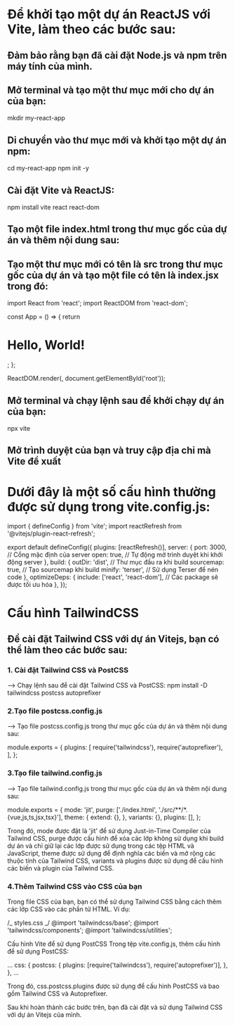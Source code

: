 # Để khởi tạo một dự án ReactJS với Vite, làm theo các bước sau:

## Đảm bảo rằng bạn đã cài đặt Node.js và npm trên máy tính của mình.

## Mở terminal và tạo một thư mục mới cho dự án của bạn:

mkdir my-react-app

## Di chuyển vào thư mục mới và khởi tạo một dự án npm:

cd my-react-app
npm init -y

## Cài đặt Vite và ReactJS:

npm install vite react react-dom

## Tạo một file index.html trong thư mục gốc của dự án và thêm nội dung sau:

<!DOCTYPE html>
<html lang="en">
  <head>
    <meta charset="UTF-8" />
    <title>My React App</title>
  </head>
  <body>
    <div id="root"></div>
    <script type="module" src="/src/index.jsx"></script>
  </body>
</html>

## Tạo một thư mục mới có tên là src trong thư mục gốc của dự án và tạo một file có tên là index.jsx trong đó:

import React from 'react';
import ReactDOM from 'react-dom';

const App = () => {
return <h1>Hello, World!</h1>;
};

ReactDOM.render(<App />, document.getElementById('root'));

## Mở terminal và chạy lệnh sau để khởi chạy dự án của bạn:

npx vite

## Mở trình duyệt của bạn và truy cập địa chỉ mà Vite đề xuất

# Dưới đây là một số cấu hình thường được sử dụng trong vite.config.js:

import { defineConfig } from 'vite';
import reactRefresh from '@vitejs/plugin-react-refresh';

export default defineConfig({
plugins: [reactRefresh()],
server: {
port: 3000, // Cổng mặc định của server
open: true, // Tự động mở trình duyệt khi khởi động server
},
build: {
outDir: 'dist', // Thư mục đầu ra khi build
sourcemap: true, // Tạo sourcemap khi build
minify: 'terser', // Sử dụng Terser để nén code
},
optimizeDeps: {
include: ['react', 'react-dom'], // Các package sẽ được tối ưu hóa
},
});

# Cấu hình TailwindCSS

## Để cài đặt Tailwind CSS với dự án Vitejs, bạn có thể làm theo các bước sau:

### 1. Cài đặt Tailwind CSS và PostCSS

--> Chạy lệnh sau để cài đặt Tailwind CSS và PostCSS:
npm install -D tailwindcss postcss autoprefixer

### 2.Tạo file postcss.config.js

--> Tạo file postcss.config.js trong thư mục gốc của dự án và thêm nội dung sau:

module.exports = {
plugins: [
require('tailwindcss'),
require('autoprefixer'),
],
};

### 3.Tạo file tailwind.config.js

--> Tạo file tailwind.config.js trong thư mục gốc của dự án và thêm nội dung sau:

module.exports = {
mode: 'jit',
purge: ['./index.html', './src/**/*.{vue,js,ts,jsx,tsx}'],
theme: {
extend: {},
},
variants: {},
plugins: [],
};

Trong đó, mode được đặt là 'jit' để sử dụng Just-in-Time Compiler của Tailwind CSS, purge được cấu hình để xóa các lớp không sử dụng khi build dự án và chỉ giữ lại các lớp được sử dụng trong các tệp HTML và JavaScript, theme được sử dụng để định nghĩa các biến và mở rộng các thuộc tính của Tailwind CSS, variants và plugins được sử dụng để cấu hình các biến và plugin của Tailwind CSS.

### 4.Thêm Tailwind CSS vào CSS của bạn

Trong file CSS của bạn, bạn có thể sử dụng Tailwind CSS bằng cách thêm các lớp CSS vào các phần tử HTML. Ví dụ:

/_ styles.css _/
@import 'tailwindcss/base';
@import 'tailwindcss/components';
@import 'tailwindcss/utilities';

Cấu hình Vite để sử dụng PostCSS
Trong tệp vite.config.js, thêm cấu hình để sử dụng PostCSS:

...
css: {
postcss: {
plugins: [require('tailwindcss'), require('autoprefixer')],
},
},
...

Trong đó, css.postcss.plugins được sử dụng để cấu hình PostCSS và bao gồm Tailwind CSS và Autoprefixer.

Sau khi hoàn thành các bước trên, bạn đã cài đặt và sử dụng Tailwind CSS với dự án Vitejs của mình.
